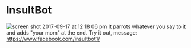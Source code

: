 # InsultBot
![screen shot 2017-09-17 at 12 18 06 pm](https://user-images.githubusercontent.com/23204028/30522841-b3b829fa-9ba4-11e7-95f7-3c40dd4baeea.png)
It parrots whatever you say to it and adds "your mom" at the end. Try it out, message: https://www.facebook.com/insultbot1/
